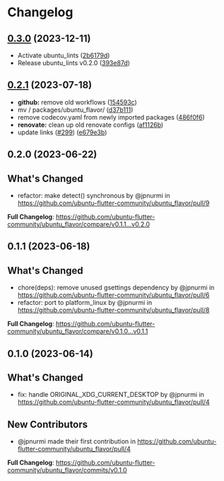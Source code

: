 # Changelog

## [0.3.0](https://github.com/canonical/ubuntu-flutter-plugins/compare/ubuntu_flavor-v0.2.1...ubuntu_flavor-v0.3.0) (2023-12-11)


* Activate ubuntu_lints ([2b6179d](https://github.com/canonical/ubuntu-flutter-plugins/commit/2b6179dfda6fbe9795907e34d0f5b4cb20539a6b))
* Release ubuntu_lints v0.2.0 ([393e87d](https://github.com/canonical/ubuntu-flutter-plugins/commit/393e87d3ea377cf4f9ffdf86b09f9617625050ec))

## [0.2.1](https://github.com/canonical/ubuntu-flutter-plugins/compare/ubuntu_flavor-v0.2.0...ubuntu_flavor-v0.2.1) (2023-07-18)


* **github:** remove old workflows ([154593c](https://github.com/canonical/ubuntu-flutter-plugins/commit/154593c71e41672e830d3dc208231de10fd86b4e))
* mv / packages/ubuntu_flavor/ ([d37b111](https://github.com/canonical/ubuntu-flutter-plugins/commit/d37b111614b0b0b0767e335a2e590a1694d2a2fb))
* remove codecov.yaml from newly imported packages ([486f0f6](https://github.com/canonical/ubuntu-flutter-plugins/commit/486f0f696ab14f9d068a1cbae561152834c3a129))
* **renovate:** clean up old renovate configs ([af1126b](https://github.com/canonical/ubuntu-flutter-plugins/commit/af1126ba62d60fb411ddb0b29e326f0f51a6b297))
* update links ([#299](https://github.com/canonical/ubuntu-flutter-plugins/issues/299)) ([e679e3b](https://github.com/canonical/ubuntu-flutter-plugins/commit/e679e3b3a8a6316a0fc56e9695a6798d26f3929b))

## 0.2.0 (2023-06-22)

## What's Changed
* refactor: make detect() synchronous by @jpnurmi in https://github.com/ubuntu-flutter-community/ubuntu_flavor/pull/9


**Full Changelog**: https://github.com/ubuntu-flutter-community/ubuntu_flavor/compare/v0.1.1...v0.2.0

## 0.1.1 (2023-06-18)

## What's Changed
* chore(deps): remove unused gsettings dependency by @jpnurmi in https://github.com/ubuntu-flutter-community/ubuntu_flavor/pull/6
* refactor: port to platform_linux by @jpnurmi in https://github.com/ubuntu-flutter-community/ubuntu_flavor/pull/8


**Full Changelog**: https://github.com/ubuntu-flutter-community/ubuntu_flavor/compare/v0.1.0...v0.1.1

## 0.1.0 (2023-06-14)

## What's Changed
* fix: handle ORIGINAL_XDG_CURRENT_DESKTOP by @jpnurmi in https://github.com/ubuntu-flutter-community/ubuntu_flavor/pull/4

## New Contributors
* @jpnurmi made their first contribution in https://github.com/ubuntu-flutter-community/ubuntu_flavor/pull/4

**Full Changelog**: https://github.com/ubuntu-flutter-community/ubuntu_flavor/commits/v0.1.0
